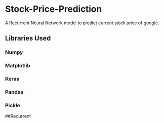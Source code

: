 # Stock-Price-Prediction
A Recurrent Neural Network model to predict current stock price of google.
## Libraries Used
### Numpy
### Matplotlib
### Keras
### Pandas
### Pickle
##Recurrent 
